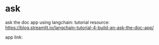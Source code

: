 # ask
ask the doc app using langchain: tutorial resource: https://blog.streamlit.io/langchain-tutorial-4-build-an-ask-the-doc-app/

app link: 
